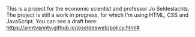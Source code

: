 This is a project for the economic scientist and professor Jo Seldeslachts. The project is still a work in progress, for which I'm using HTML, CSS and JavaScript.
You can see a draft here: https://anntvanntv.github.io/joseldesweb/policy.html#
